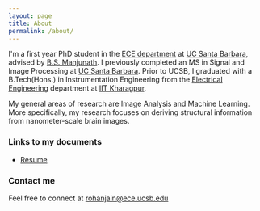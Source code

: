 ```yaml
---
layout: page
title: About
permalink: /about/
---
```


I'm a first year PhD student in the [ECE department](http://www.ece.ucsb.edu/) at [UC Santa Barbara](http://www.ucsb.edu/), advised by [B.S. Manjunath](https://vision.ece.ucsb.edu/people/bs-manjunath). I previously completed an MS in Signal and Image Processing at [UC Santa Barbara](http://www.ucsb.edu/). Prior to UCSB, I graduated with a B.Tech(Hons.) in Instrumentation Engineering from the [Electrical Engineering](http://www.ee.iitkgp.ac.in/) department at [IIT Kharagpur](http://iitkgp.ac.in/).

My general areas of research are Image Analysis and Machine Learning. More specifically, my research focuses on deriving structural information from nanometer-scale brain images.



### Links to my documents

- [Resume](https://raw.githubusercontent.com/neurohn/neurohn.github.io/master/assets/Resume_Rohan_Jain.pdf)

### Contact me

Feel free to connect at [rohanjain@ece.ucsb.edu](mailto:rohanjain@ece.ucsb.edu)